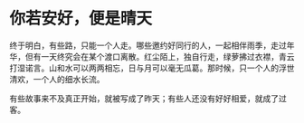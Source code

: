 # 你若安好，便是晴天

终于明白，有些路，只能一个人走。哪些邀约好同行的人，一起相伴雨季，走过年华，但有一天终究会在某个渡口离散。红尘陌上，独自行走，绿萝拂过衣襟，青云打湿诺言。山和水可以两两相忘，日与月可以毫无瓜葛。那时候，只一个人的浮世清欢，一个人的细水长流。

有些故事来不及真正开始，就被写成了昨天；有些人还没有好好相爱，就成了过客。
